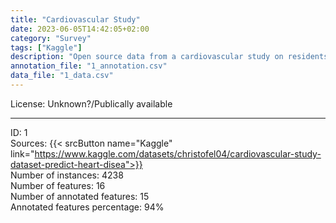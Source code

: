```yaml
---
title: "Cardiovascular Study"
date: 2023-06-05T14:42:05+02:00
category: "Survey"
tags: ["Kaggle"]
description: "Open source data from a cardiovascular study on residents of Framingham, Massachusetts. The classification goal is to assess the 10-year patient's risk of future coronary heart disease (CHD). The dataset contains 4 238 instances and 16 variables, including demographic data, survey information, and a few EHR-based fields."
annotation_file: "1_annotation.csv"
data_file: "1_data.csv"
---
```


License: Unknown?/Publically available  

 --- 
ID: 1 \
Sources: {{< srcButton name="Kaggle" link="https://www.kaggle.com/datasets/christofel04/cardiovascular-study-dataset-predict-heart-disea">}}  \
Number of instances: 4238 \
Number of features: 16 \
Number of annotated features: 15 \
Annotated features percentage: 94% 
